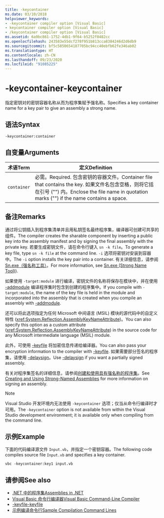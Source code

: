 ```yaml
---
title: -keycontainer
ms.date: 03/10/2018
helpviewer_keywords:
- -keycontainer compiler option [Visual Basic]
- keycontainer compiler option [Visual Basic]
- /keycontainer compiler option [Visual Basic]
ms.assetid: 6a9bc861-1752-4db1-9f64-b5252f0482cc
ms.openlocfilehash: 243583e55dcf278f951b813cca8384246d2d6db9
ms.sourcegitcommit: bf5c5850654187705bc94cc40ebfb62fe346ab02
ms.translationtype: HT
ms.contentlocale: zh-CN
ms.lasthandoff: 09/23/2020
ms.locfileid: "91085225"
---
```

# <a name="-keycontainer"></a><span data-ttu-id="f63e7-102">-keycontainer</span><span class="sxs-lookup"><span data-stu-id="f63e7-102">-keycontainer</span></span>

<span data-ttu-id="f63e7-103">指定密钥对的密钥容器名称从而为程序集赋予强名称。</span><span class="sxs-lookup"><span data-stu-id="f63e7-103">Specifies a key container name for a key pair to give an assembly a strong name.</span></span>  
  
## <a name="syntax"></a><span data-ttu-id="f63e7-104">语法</span><span class="sxs-lookup"><span data-stu-id="f63e7-104">Syntax</span></span>  
  
```console  
-keycontainer:container  
```  
  
## <a name="arguments"></a><span data-ttu-id="f63e7-105">自变量</span><span class="sxs-lookup"><span data-stu-id="f63e7-105">Arguments</span></span>  
  
|<span data-ttu-id="f63e7-106">术语</span><span class="sxs-lookup"><span data-stu-id="f63e7-106">Term</span></span>|<span data-ttu-id="f63e7-107">定义</span><span class="sxs-lookup"><span data-stu-id="f63e7-107">Definition</span></span>|  
|---|---|  
|`container`|<span data-ttu-id="f63e7-108">必需。</span><span class="sxs-lookup"><span data-stu-id="f63e7-108">Required.</span></span> <span data-ttu-id="f63e7-109">包含密钥的容器文件。</span><span class="sxs-lookup"><span data-stu-id="f63e7-109">Container file that contains the key.</span></span> <span data-ttu-id="f63e7-110">如果文件名包含空格，则将它括在引号 ("") 内。</span><span class="sxs-lookup"><span data-stu-id="f63e7-110">Enclose the file name in quotation marks ("") if the name contains a space.</span></span>|  
  
## <a name="remarks"></a><span data-ttu-id="f63e7-111">备注</span><span class="sxs-lookup"><span data-stu-id="f63e7-111">Remarks</span></span>  

 <span data-ttu-id="f63e7-112">通过将公钥插入到程序集清单并且用私钥签名最终程序集，编译器可创建可共享的组件。</span><span class="sxs-lookup"><span data-stu-id="f63e7-112">The compiler creates the sharable component by inserting a public key into the assembly manifest and by signing the final assembly with the private key.</span></span> <span data-ttu-id="f63e7-113">若要生成密钥文件，请在命令行键入 `sn -k file`。</span><span class="sxs-lookup"><span data-stu-id="f63e7-113">To generate a key file, type `sn -k file` at the command line.</span></span> <span data-ttu-id="f63e7-114">`-i` 选项将密钥对安装到容器中。</span><span class="sxs-lookup"><span data-stu-id="f63e7-114">The `-i` option installs the key pair into a container.</span></span> <span data-ttu-id="f63e7-115">有关详细信息，请参阅 [Sn.exe（强名称工具）](../../../framework/tools/sn-exe-strong-name-tool.md)。</span><span class="sxs-lookup"><span data-stu-id="f63e7-115">For more information, see [Sn.exe (Strong Name Tool)](../../../framework/tools/sn-exe-strong-name-tool.md)).</span></span>  
  
 <span data-ttu-id="f63e7-116">如果使用 `-target:module` 进行编译，密钥文件的名称将保存在模块中，并在使用 [-addmodule](addmodule.md) 编译程序集时包含到创建的程序集中。</span><span class="sxs-lookup"><span data-stu-id="f63e7-116">If you compile with `-target:module`, the name of the key file is held in the module and incorporated into the assembly that is created when you compile an assembly with [-addmodule](addmodule.md).</span></span>  
  
 <span data-ttu-id="f63e7-117">还可以将此选项指定为任何 Microsoft 中间语言 (MSIL) 模块的源代码中的自定义特性 (<xref:System.Reflection.AssemblyKeyNameAttribute>)。</span><span class="sxs-lookup"><span data-stu-id="f63e7-117">You can also specify this option as a custom attribute (<xref:System.Reflection.AssemblyKeyNameAttribute>) in the source code for any Microsoft intermediate language (MSIL) module.</span></span>  
  
 <span data-ttu-id="f63e7-118">此外，可使用 [-keyfile](keyfile.md) 将加密信息传递给编译器。</span><span class="sxs-lookup"><span data-stu-id="f63e7-118">You can also pass your encryption information to the compiler with [-keyfile](keyfile.md).</span></span> <span data-ttu-id="f63e7-119">如果需要部分签名的程序集，请使用 [-delaysign](delaysign.md)。</span><span class="sxs-lookup"><span data-stu-id="f63e7-119">Use [-delaysign](delaysign.md) if you want a partially signed assembly.</span></span>  
  
 <span data-ttu-id="f63e7-120">有关对程序集签名的详细信息，请参阅[创建和使用具有强名称的程序集](../../../standard/assembly/create-use-strong-named.md)。</span><span class="sxs-lookup"><span data-stu-id="f63e7-120">See [Creating and Using Strong-Named Assemblies](../../../standard/assembly/create-use-strong-named.md) for more information on signing an assembly.</span></span>  
  
> [!NOTE]
> <span data-ttu-id="f63e7-121">Visual Studio 开发环境内无法使用 `-keycontainer` 选项；仅当从命令行编译时才可用。</span><span class="sxs-lookup"><span data-stu-id="f63e7-121">The `-keycontainer` option is not available from within the Visual Studio development environment; it is available only when compiling from the command line.</span></span>  
  
## <a name="example"></a><span data-ttu-id="f63e7-122">示例</span><span class="sxs-lookup"><span data-stu-id="f63e7-122">Example</span></span>  

 <span data-ttu-id="f63e7-123">下面的代码编译源文件 `Input.vb`，并指定一个密钥容器。</span><span class="sxs-lookup"><span data-stu-id="f63e7-123">The following code compiles source file `Input.vb` and specifies a key container.</span></span>  
  
```console  
vbc -keycontainer:key1 input.vb  
```  
  
## <a name="see-also"></a><span data-ttu-id="f63e7-124">请参阅</span><span class="sxs-lookup"><span data-stu-id="f63e7-124">See also</span></span>

- [<span data-ttu-id="f63e7-125">.NET 中的程序集</span><span class="sxs-lookup"><span data-stu-id="f63e7-125">Assemblies in .NET</span></span>](../../../standard/assembly/index.md)
- [<span data-ttu-id="f63e7-126">Visual Basic 命令行编译器</span><span class="sxs-lookup"><span data-stu-id="f63e7-126">Visual Basic Command-Line Compiler</span></span>](index.md)
- [<span data-ttu-id="f63e7-127">-keyfile</span><span class="sxs-lookup"><span data-stu-id="f63e7-127">-keyfile</span></span>](keyfile.md)
- [<span data-ttu-id="f63e7-128">示例编译命令行</span><span class="sxs-lookup"><span data-stu-id="f63e7-128">Sample Compilation Command Lines</span></span>](sample-compilation-command-lines.md)
